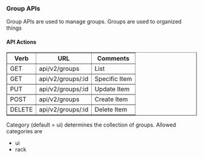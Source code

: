 ### Group APIs

Group APIs are used to manage groups.  Groups are used to organized things

#### API Actions

<table border=1>
<tr><th> Verb </th><th> URL </th><th> Comments </th></tr>
<tr><td> GET  </td>
  <td> api/v2/groups </td>
  <td> List </td></tr>
<tr><td> GET  </td>
  <td> api/v2/groups/:id </td>
  <td> Specific Item </td></tr>
<tr><td> PUT  </td>
  <td> api/v2/groups/:id </td>
  <td> Update Item </td></tr>
<tr><td> POST  </td>
  <td> api/v2/groups </td>
  <td> Create Item </td></tr>
<tr><td> DELETE  </td>
  <td> api/v2/groups/:id </td>
  <td> Delete Item </td></tr>

</table>

Category (default = ui) determines the collection of groups.  Allowed categories are

* ui
* rack


